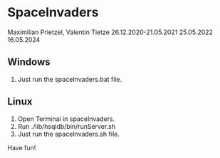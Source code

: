# SpaceInvaders

Maximilian Prietzel, Valentin Tietze
26.12.2020-21.05.2021
25.05.2022
16.05.2024

## Windows
1. Just run the spaceInvaders.bat file.

## Linux
1. Open Terminal in spaceInvaders.
2. Run ./lib/hsqldb/bin/runServer.sh
3. Just run the spaceInvaders.sh file.

Have fun!
